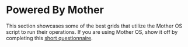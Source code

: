<script setup>
import PoweredByMotherItem from '../../components/PoweredByMotherItem.vue'

const items = [
    {
        name: 'MoonBat Light Shuttle',
        author: 'Iron Fiore',
        author_link: '#',
        link:  'https://steamcommunity.com/sharedfiles/filedetails/?id=3445385227',
        image_link: 'https://images.steamusercontent.com/ugc/23187381868450836/83F32555DE89BB930E2802DCC40AA64921B04F2C/',
        description: 'The MoonBat has many automated systems controlled by the Mother OS script.',
    },
    {
        name: 'R.H.M.C. Iron Talon (Dreadnought-Class)',
        author: 'Tony',
        author_link: 'https://steamcommunity.com/profiles/76561198019509863/',
        link:  'https://steamcommunity.com/sharedfiles/filedetails/?id=3453629232',
        image_link: 'https://images.steamusercontent.com/ugc/5173159098383531/BC1CDA43C40F15E46BE4201612B419E03DB91BCC/',
        description: 'The Iron Talon serves as RHMC’s flagship, leading strike groups into hostile sectors and acting as a command center during high-profile operations. Its mere presence in a system is often enough to force opposing fleets into surrender. RHMC uses the Iron Talon not just as a weapon, but as a symbol of their unwavering power and dedication to maintaining balance in the void.',
    },
    {
        name: 'Lizzo - Terrestrial Mining Aircraft',
        author: 'Agentluke',
        author_link: '#',
        link:  'https://steamcommunity.com/sharedfiles/filedetails/?id=3463861021',
        image_link: 'https://images.steamusercontent.com/ugc/59217531467803836/1E5268EAF0CD8D59DF221516BB7549639FADEFC6/',
        description: 'The Lizzo is a terrestrial mining aircraft designed for use on planets. It is equipped with an array of drills and modest cargo hold for routine mining runs. It uses Mother OS for flight planning and automation.',
    },

]
</script>

# Powered By Mother

This section showcases some of the best grids that utilize the Mother OS script to run their operations. If you are using Mother OS, show it off by completing this [short questionnaire](https://docs.google.com/forms/d/e/1FAIpQLSfIK4i_UdRxobiCem7IqTA4Fc9fTmyq5Tg_vzdGWCdtuOOXYg/viewform?usp=dialog).

<div style="display: flex; flex-wrap: wrap; gap: 1rem; flex-direction: column;">
    <PoweredByMotherItem v-for="(item, index) in items" :key="index" :item="item"/>
</div>
